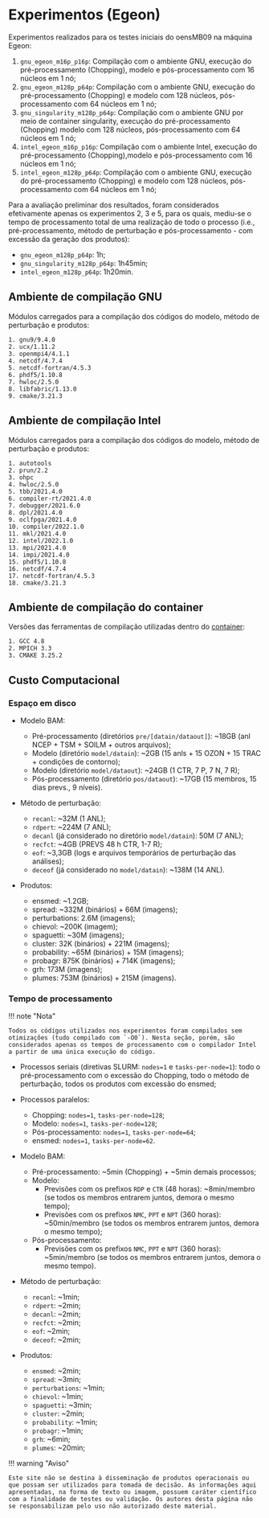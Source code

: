 # Experimentos (Egeon)

Experimentos realizados para os testes iniciais do oensMB09 na máquina Egeon:

1. `gnu_egeon_m16p_p16p`: Compilação com o ambiente GNU, execução do pré-processamento (Chopping), modelo e pós-processamento com 16 núcleos em 1 nó;
2. `gnu_egeon_m128p_p64p`: Compilação com o ambiente GNU, execução do pré-processamento (Chopping) e modelo com 128 núcleos, pós-processamento com 64 núcleos em 1 nó;
3. `gnu_singularity_m128p_p64p`: Compilação com o ambiente GNU por meio de container singularity, execução do pré-processamento (Chopping) modelo com 128 núcleos, pós-processamento com 64 núcleos em 1 nó;
4. `intel_egeon_m16p_p16p`: Compilação com o ambiente Intel, execução do pré-processamento (Chopping),modelo e pós-processamento com 16 núcleos em 1 nó;
5. `intel_egeon_m128p_p64p`: Compilação com o ambiente GNU, execução do pré-processamento (Chopping) e modelo com 128 núcleos, pós-processamento com 64 núcleos em 1 nó;

Para a avaliação preliminar dos resultados, foram considerados efetivamente apenas os experimentos 2, 3 e 5, para os quais, mediu-se o tempo de processamento total de uma realização de todo o processo (i.e., pré-processamento, método de perturbação e pós-processamento - com excessão da geração dos produtos):

* `gnu_egeon_m128p_p64p`: 1h;
* `gnu_singularity_m128p_p64p`: 1h45min;
* `intel_egeon_m128p_p64p`: 1h20min.

## Ambiente de compilação GNU

Módulos carregados para a compilação dos códigos do modelo, método de perturbação e produtos:

```
1. gnu9/9.4.0
2. ucx/1.11.2
3. openmpi4/4.1.1
4. netcdf/4.7.4
5. netcdf-fortran/4.5.3
6. phdf5/1.10.8
7. hwloc/2.5.0   
8. libfabric/1.13.0
9. cmake/3.21.3
```

## Ambiente de compilação Intel

Módulos carregados para a compilação dos códigos do modelo, método de perturbação e produtos:

```
1. autotools 
2. prun/2.2  
3. ohpc     
4. hwloc/2.5.0 
5. tbb/2021.4.0           
6. compiler-rt/2021.4.0
7. debugger/2021.6.0
8. dpl/2021.4.0 
9. oclfpga/2021.4.0
10. compiler/2022.1.0  
11. mkl/2021.4.0
12. intel/2022.1.0
13. mpi/2021.4.0
14. impi/2021.4.0  
15. phdf5/1.10.8
16. netcdf/4.7.4 
17. netcdf-fortran/4.5.3
18. cmake/3.21.3
```

## Ambiente de compilação do container

 Versões das ferramentas de compilação utilizadas dentro do [container](https://github.com/GAD-DIMNT-CPTEC/Containers/blob/main/oensMB09_BAM_V1.2.1_Env_XC50-Ubuntu-18.04_gcc-4.8.5_mpich-3.3_v0.2.def):

```
1. GCC 4.8
2. MPICH 3.3
3. CMAKE 3.25.2
```

## Custo Computacional

### Espaço em disco

* Modelo BAM:
    * Pré-processamento (diretórios `pre/[datain/dataout]`): ~18GB (anl NCEP + TSM + SOILM + outros arquivos);
    * Modelo (diretório `model/datain`): ~2GB (15 anls + 15 OZON + 15 TRAC + condições de contorno);
    * Modelo (diretório `model/dataout`): ~24GB (1 CTR, 7 P, 7 N, 7 R);
    * Pós-processamento (diretório `pos/dataout`): ~17GB (15 membros, 15 dias prevs., 9 níveis).


* Método de perturbação:
    * `recanl`: ~32M (1 ANL);
    * `rdpert`: ~224M (7 ANL);
    * `decanl` (já considerado no diretório `model/datain`): 50M (7 ANL);
    * `recfct`: ~4GB (PREVS 48 h CTR, 1-7 R);
    * `eof`: ~3,3GB (logs e arquivos temporários de perturbação das análises);
    * `deceof` (já considerado no `model/datain`): ~138M (14 ANL).


* Produtos:
    * ensmed: ~1.2GB;
    * spread: ~332M (binários) + 66M (imagens);
    * perturbations: 2.6M (imagens);
    * chievol: ~200K (imagem);
    * spaguetti: ~30M (imagens);
    * cluster: 32K (binários) + 221M (imagens);
    * probability: ~65M (binários) + 15M (imagens);
    * probagr: 875K (binários) + 714K (imagens);
    * grh: 173M (imagens);
    * plumes: 753M (binários) + 215M (imagens).

### Tempo de processamento

!!! note "Nota"

    Todos os códigos utilizados nos experimentos foram compilados sem otimizações (tudo compilado com `-O0`). Nesta seção, porém, são considerados apenas os tempos de processamento com o compilador Intel a partir de uma única execução do código. 

* Processos seriais (diretivas SLURM: `nodes=1` e `tasks-per-node=1`): todo o pré-processamento com o excessão do Chopping, todo o método de perturbação, todos os produtos com excessão do ensmed;
* Processos paralelos:
    * Chopping: `nodes=1`, `tasks-per-node=128`;
    * Modelo: `nodes=1`, `tasks-per-node=128`;
    * Pós-processamento: `nodes=1`, `tasks-per-node=64`;
    * ensmed: `nodes=1`, `tasks-per-node=62`.


* Modelo BAM:
    * Pré-processamento: ~5min (Chopping) + ~5min demais processos;
    * Modelo:
        * Previsões com os prefixos `RDP` e `CTR` (48 horas): ~8min/membro (se todos os membros entrarem juntos, demora o mesmo tempo);
        * Previsões com os prefixos `NMC`, `PPT` e `NPT` (360 horas): ~50min/membro (se todos os membros entrarem juntos, demora o mesmo tempo);
    * Pós-processamento:
        * Previsões com os prefixos `NMC`, `PPT` e `NPT` (360 horas): ~5min/membro (se todos os membros entrarem juntos, demora o mesmo tempo).


* Método de perturbação:
    * `recanl`: ~1min;
    * `rdpert`: ~2min;
    * `decanl`: ~2min;
    * `recfct`: ~2min;
    * `eof`: ~2min;
    * `deceof`: ~2min;


* Produtos:
    * `ensmed`: ~2min;
    * `spread`: ~3min;
    * `perturbations`: ~1min;
    * `chievol`: ~1min;
    * `spaguetti`: ~3min;
    * `cluster`: ~2min;
    * `probability`: ~1min;
    * `probagr`: ~1min;
    * `grh`: ~6min;
    * `plumes`: ~20min;

!!! warning "Aviso"

    Este site não se destina à disseminação de produtos operacionais ou que possam ser utilizados para tomada de decisão. As informações aqui apresentadas, na forma de texto ou imagem, possuem caráter científico com a finalidade de testes ou validação. Os autores desta página não se responsabilizam pelo uso não autorizado deste material.
